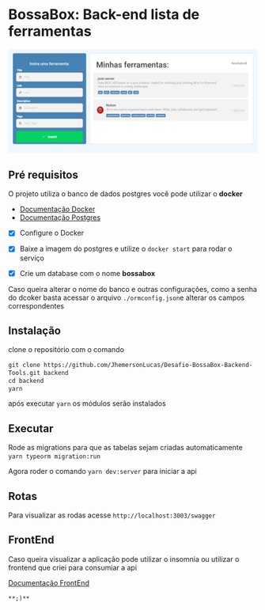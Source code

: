 # BossaBox: Back-end lista de ferramentas

![Tela de Exemplo](https://github.com/JhemersonLucas/Desafio-BossaBox-FrontEnd-Adicional/blob/master/tela_tools.png)

## Pré requisitos 

O projeto utiliza o banco de dados postgres
você pode utilizar o **docker** 
* [Documentação Docker](https://www.docker.com/get-started) 
* [Documentação Postgres](https://hub.docker.com/_/postgres)


- [x] Configure o Docker
- [x] Baixe a imagem do postgres e utilize o ``` docker start ``` para rodar o serviço
- [x] Crie um database com o nome **bossabox**


Caso queira alterar o nome do banco e outras configurações, como a senha do dcoker
basta acessar o arquivo ``` ./ormconfig.json ```e alterar os campos correspondentes

## Instalação

clone o repositório com o comando

```
git clone https://github.com/JhemersonLucas/Desafio-BossaBox-Backend-Tools.git backend
cd backend
yarn 
```

após executar ``` yarn ``` os módulos serão instalados

## Executar
Rode as migrations para que as tabelas sejam criadas automaticamente
``` yarn typeorm migration:run ```

Agora roder o comando ``` yarn dev:server ``` para iniciar a api 

## Rotas

Para visualizar as rodas acesse
``` http://localhost:3003/swagger ```

## FrontEnd

Caso queira visualizar a aplicação pode utilizar o insomnia
ou 
utilizar o frontend que criei para consumiar a api

[Documentação FrontEnd](https://github.com/JhemersonLucas/Desafio-BossaBox-FrontEnd-Adicional)

```
**;)**
```
